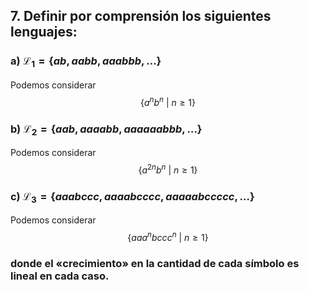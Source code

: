 ## 7. Definir por comprensión los siguientes lenguajes:

### a) $\mathcal{L}_1=\{ab,aabb,aaabbb,\dots\}$

Podemos considerar
$$
    \{ a^nb^n\ |\ n \geq 1\}
$$

### b) $\mathcal{L}_2=\{aab,aaaabb,aaaaaabbb,\dots\}$

Podemos considerar
$$
    \{ a^{2n}b^n\ |\ n \geq 1\}
$$

### c) $\mathcal{L}_3=\{aaabccc,aaaabcccc,aaaaabccccc,\dots\}$

Podemos considerar
$$
    \{ aaa^nbccc^n\ |\ n \geq 1\}
$$

### donde el «crecimiento» en la cantidad de cada símbolo es lineal en cada caso.
